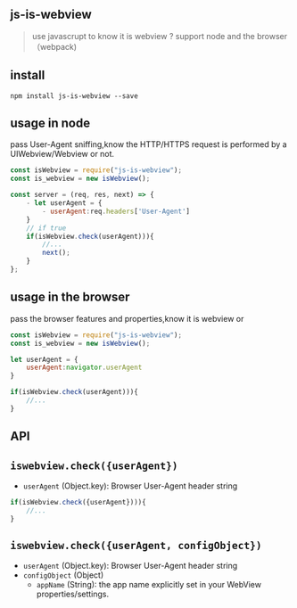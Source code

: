 ## js-is-webview

> use javascrupt to know it is webview ?
> support node and the browser（webpack)

## install

```
npm install js-is-webview --save
```

## usage in node

pass User-Agent sniffing,know the HTTP/HTTPS request is performed by a UIWebview/Webview or not.

```js
const isWebview = require("js-is-webview");
const is_webview = new isWebview();

const server = (req, res, next) => {
    - let userAgent = {
        - userAgent:req.headers['User-Agent']
    }
    // if true
    if(isWebview.check(userAgent))){
        //...
        next();
    }
};
```

## usage in the browser

pass the browser features and properties,know it is webview or

```js
const isWebview = require("js-is-webview");
const is_webview = new isWebview();

let userAgent = {
    userAgent:navigator.userAgent
}

if(isWebview.check(userAgent))){
    //...
}
```

## API

## `iswebview.check({userAgent})`

- `userAgent` (Object.key): Browser User-Agent header string

```js
if(isWebview.check({userAgent}))){
    //...
}
```

## `iswebview.check({userAgent, configObject})`

- `userAgent` (Object.key): Browser User-Agent header string
- `configObject` (Object)
  - `appName` (String): the app name explicitly set in your WebView properties/settings.
